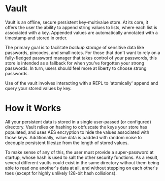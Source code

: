 




# Vault

Vault is an offline, secure persistent key-multivalue store.
At its core, it offers the user the ability to append string values to lists,
where each list is associated with a key. Appended values are automatically
annotated with a timestamp and stored in order. 

The primary goal is to facilitate _backup storage_ of sensitive data like
passwords, pincodes, and small notes. For those that don't want to rely on
a fully-fledged password manager that takes control of your passwords, this
store is intended as a fallback for when you've forgotten your strong passwords.
In turn, users should feel more at liberty to choose strong passwords.

Use of the vault involves interacting with a REPL to 'atomically' append and query
your stored values by key.

# How it Works

All your persistent data is stored in a single user-passed (or configured) directory.
Vault relies on hashing to obfuscate the keys your store has populated, and uses
AES encryption to hide the values associated with those keys. Additionally, value
data is padded with random noise to decouple persistent filesize from the length of
stored values.

To make sense of any of this, the user must provide a super-password at startup,
whose hash is used to salt the other security functions. As a result, several different
vaults could exist in the same directory without them being able to read one another's data at all,
and without stepping on each other's toes (except for highly unlikely 128-bit hash collisions).
